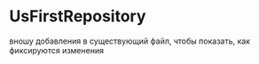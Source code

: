 # UsFirstRepository
вношу добавления в существующий файл, чтобы показать, как фиксируются изменения
